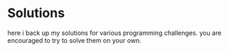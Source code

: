 # Solutions
here i back up my solutions for various programming challenges. you are encouraged to try to solve them on your own. 
